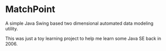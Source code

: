 MatchPoint
==========

A simple Java Swing based two dimensional automated data modeling utility.

This was just a toy learning project to help me learn some Java SE back in 2006.
